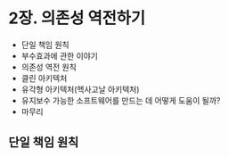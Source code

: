 # 2장. 의존성 역전하기

- 단일 책임 원칙
- 부수효과에 관한 이야기
- 의존성 역전 원칙
- 클린 아키텍처
- 유각형 아키텍처(헥사고날 아키텍처)
- 유지보수 가능한 소프트웨어를 만드는 데 어떻게 도움이 될까?
- 마무리

## 단일 책임 원칙
